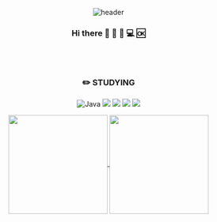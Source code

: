 <div align="center">

![header](https://capsule-render.vercel.app/api?type=Waving&color=auto&height=300&section=header&text=Park%20Junho&fontSize=90)

### Hi there 👋   :speak_no_evil:  :seedling: :computer:  :ok:

<br/>
<br/>


### :pencil2: STUDYING
![Java](https://img.shields.io/badge/Java-000000.svg?&style=flat&logo=Java&logoColor=white) <img src="https://img.shields.io/badge/Kotlin-000000?style=flat&logo=kotlin&logoColor=#7F52FF"/> <img src="https://img.shields.io/badge/Android-000000?style=flat&logo=android&logoColor=#3DDC84"/> <img src="https://img.shields.io/badge/JetpackCompose-000000?style=flat&logo=jetpackcompose&logoColor=#4285F4"/> <img src="https://img.shields.io/badge/Python-000000?style=flat&logo=python&logoColor=#3776AB"/>



<a href="https://github.com/junnamu/github-readme-stats">
  <img height=200 align="center" src="https://github-readme-stats.vercel.app/api?username=junnamu" />
</a>
<a href="https://github.com/junnamu/convoychat">
  <img height=200 align="center" src="https://github-readme-stats.vercel.app/api/top-langs?username=junnamu&layout=compact&langs_count=8&card_width=320" />
</a>


</div>

